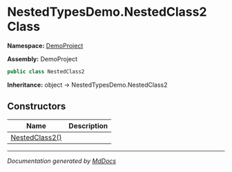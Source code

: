 ﻿# NestedTypesDemo.NestedClass2 Class

**Namespace:** [DemoProject](../../index.md)

**Assembly:** DemoProject

```csharp
public class NestedClass2
```

**Inheritance:** object → NestedTypesDemo.NestedClass2

## Constructors

| Name                                    | Description |
| --------------------------------------- | ----------- |
| [NestedClass2()](constructors/index.md) |             |

___

*Documentation generated by [MdDocs](https://github.com/ap0llo/mddocs)*
